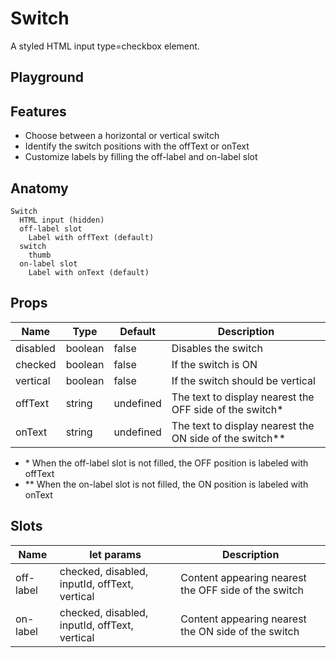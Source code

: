 <script>
    import Example from './SwitchExample.svelte';
    import ThemePropCard from '../ThemePropCard.svelte';
</script>

# Switch

A styled HTML input type=checkbox element.

## Playground

<Example />

## Features

- Choose between a horizontal or vertical switch
- Identify the switch positions with the offText or onText
- Customize labels by filling the off-label and on-label slot

## Anatomy

```
Switch
  HTML input (hidden)
  off-label slot
    Label with offText (default)
  switch
    thumb
  on-label slot
    Label with onText (default)
```

## Props

| Name     | Type    | Default   | Description                                               |
| -------- | ------- | --------- | --------------------------------------------------------- |
| disabled | boolean | false     | Disables the switch                                       |
| checked  | boolean | false     | If the switch is ON                                       |
| vertical | boolean | false     | If the switch should be vertical                          |
| offText  | string  | undefined | The text to display nearest the OFF side of the switch\*  |
| onText   | string  | undefined | The text to display nearest the ON side of the switch\*\* |

- \* When the off-label slot is not filled, the OFF position is labeled with offText
- \*\* When the on-label slot is not filled, the ON position is labeled with onText

## Slots

| Name      | let params                                    | Description                                          |
| --------- | --------------------------------------------- | ---------------------------------------------------- |
| off-label | checked, disabled, inputId, offText, vertical | Content appearing nearest the OFF side of the switch |
| on-label  | checked, disabled, inputId, offText, vertical | Content appearing nearest the ON side of the switch  |
